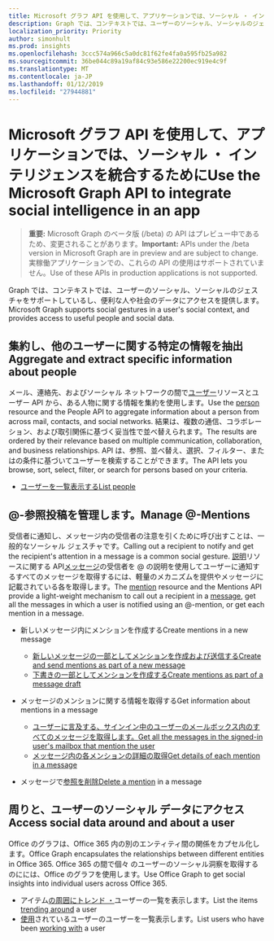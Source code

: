 ```yaml
---
title: Microsoft グラフ API を使用して、アプリケーションでは、ソーシャル ・ インテリジェンスを統合するために
description: Graph では、コンテキストでは、ユーザーのソーシャル、ソーシャルのジェスチャをサポートしているし、便利な人や社会のデータにアクセスを提供します。
localization_priority: Priority
author: simonhult
ms.prod: insights
ms.openlocfilehash: 3ccc574a966c5a0dc81f62fe4fa0a595fb25a982
ms.sourcegitcommit: 36be044c89a19af84c93e586e22200ec919e4c9f
ms.translationtype: MT
ms.contentlocale: ja-JP
ms.lasthandoff: 01/12/2019
ms.locfileid: "27944881"
---
```

# <a name="use-the-microsoft-graph-api-to-integrate-social-intelligence-in-an-app"></a><span data-ttu-id="9d5c1-103">Microsoft グラフ API を使用して、アプリケーションでは、ソーシャル ・ インテリジェンスを統合するために</span><span class="sxs-lookup"><span data-stu-id="9d5c1-103">Use the Microsoft Graph API to integrate social intelligence in an app</span></span>

> <span data-ttu-id="9d5c1-104">**重要:** Microsoft Graph のベータ版 (/beta) の API はプレビュー中であるため、変更されることがあります。</span><span class="sxs-lookup"><span data-stu-id="9d5c1-104">**Important:** APIs under the /beta version in Microsoft Graph are in preview and are subject to change.</span></span> <span data-ttu-id="9d5c1-105">実稼働アプリケーションでの、これらの API の使用はサポートされていません。</span><span class="sxs-lookup"><span data-stu-id="9d5c1-105">Use of these APIs in production applications is not supported.</span></span>

<span data-ttu-id="9d5c1-106">Graph では、コンテキストでは、ユーザーのソーシャル、ソーシャルのジェスチャをサポートしているし、便利な人や社会のデータにアクセスを提供します。</span><span class="sxs-lookup"><span data-stu-id="9d5c1-106">Microsoft Graph supports social gestures in a user's social context, and provides access to useful people and social data.</span></span>

## <a name="aggregate-and-extract-specific-information-about-people"></a><span data-ttu-id="9d5c1-107">集約し、他のユーザーに関する特定の情報を抽出</span><span class="sxs-lookup"><span data-stu-id="9d5c1-107">Aggregate and extract specific information about people</span></span>

<span data-ttu-id="9d5c1-108">メール、連絡先、およびソーシャル ネットワークの間で[ユーザー](../resources/person.md)リソースとユーザー API から、ある人物に関する情報を集約を使用します。</span><span class="sxs-lookup"><span data-stu-id="9d5c1-108">Use the [person](../resources/person.md) resource and the People API to aggregate information about a person from across mail, contacts, and social networks.</span></span> <span data-ttu-id="9d5c1-109">結果は、複数の通信、コラボレーション、および取引関係に基づく妥当性で並べ替えられます。</span><span class="sxs-lookup"><span data-stu-id="9d5c1-109">The results are ordered by their relevance based on multiple communication, collaboration, and business relationships.</span></span> <span data-ttu-id="9d5c1-110">API は、参照、並べ替え、選択、フィルター、またはの条件に基づいてユーザーを検索することができます。</span><span class="sxs-lookup"><span data-stu-id="9d5c1-110">The API lets you browse, sort, select, filter, or search for persons based on your criteria.</span></span>

- [<span data-ttu-id="9d5c1-111">ユーザーを一覧表示する</span><span class="sxs-lookup"><span data-stu-id="9d5c1-111">List people</span></span>](../api/user-list-people.md)

## <a name="manage--mentions"></a><span data-ttu-id="9d5c1-112">@-参照投稿を管理します。</span><span class="sxs-lookup"><span data-stu-id="9d5c1-112">Manage @-Mentions</span></span>

<span data-ttu-id="9d5c1-113">受信者に通知し、メッセージ内の受信者の注意を引くために呼び出すことは、一般的なソーシャル ジェスチャです。</span><span class="sxs-lookup"><span data-stu-id="9d5c1-113">Calling out a recipient to notify and get the recipient's attention in a message is a common social gesture.</span></span>
<span data-ttu-id="9d5c1-114">[説明](../resources/mention.md)リソースに関する API[メッセージ](../resources/message.md)の受信者を @ の説明を使用してユーザーに通知するすべてのメッセージを取得するには、軽量のメカニズムを提供やメッセージに記載されている各を取得します。</span><span class="sxs-lookup"><span data-stu-id="9d5c1-114">The [mention](../resources/mention.md) resource and the Mentions API provide a light-weight mechanism to call out a recipient in a [message](../resources/message.md), get all the messages in which a user is notified using an @-mention, or get each mention in a message.</span></span>

<!--
Include the next sentence when supporting events.

**Mention** is also supported by [Event](../resources/event.md).

-->

- <span data-ttu-id="9d5c1-115">新しいメッセージ内にメンションを作成する</span><span class="sxs-lookup"><span data-stu-id="9d5c1-115">Create mentions in a new message</span></span>

  - [<span data-ttu-id="9d5c1-116">新しいメッセージの一部としてメンションを作成および送信する</span><span class="sxs-lookup"><span data-stu-id="9d5c1-116">Create and send mentions as part of a new message</span></span>](../api/user-sendmail.md#request-2)
  - [<span data-ttu-id="9d5c1-117">下書きの一部としてメンションを作成する</span><span class="sxs-lookup"><span data-stu-id="9d5c1-117">Create mentions as part of a message draft</span></span>](../api/user-post-messages.md#request-2)

- <span data-ttu-id="9d5c1-118">メッセージのメンションに関する情報を取得する</span><span class="sxs-lookup"><span data-stu-id="9d5c1-118">Get information about mentions in a message</span></span>

  - [<span data-ttu-id="9d5c1-119">ユーザーに言及する、サインイン中のユーザーのメールボックス内のすべてのメッセージを取得します。</span><span class="sxs-lookup"><span data-stu-id="9d5c1-119">Get all the messages in the signed-in user's mailbox that mention the user</span></span>](../api/user-list-messages.md#request-2)
  - [<span data-ttu-id="9d5c1-120">メッセージ内の各メンションの詳細の取得</span><span class="sxs-lookup"><span data-stu-id="9d5c1-120">Get details of each mention in a message</span></span>](../api/message-get.md#request-2)

- <span data-ttu-id="9d5c1-121">メッセージで[参照を削除](../api/message-delete.md#request-2)</span><span class="sxs-lookup"><span data-stu-id="9d5c1-121">[Delete a mention](../api/message-delete.md#request-2) in a message</span></span>

## <a name="access-social-data-around-and-about-a-user"></a><span data-ttu-id="9d5c1-122">周りと、ユーザーのソーシャル データにアクセス</span><span class="sxs-lookup"><span data-stu-id="9d5c1-122">Access social data around and about a user</span></span>

<span data-ttu-id="9d5c1-123">Office のグラフは、Office 365 内の別のエンティティ間の関係をカプセル化します。</span><span class="sxs-lookup"><span data-stu-id="9d5c1-123">Office Graph encapsulates the relationships between different entities in Office 365.</span></span> <span data-ttu-id="9d5c1-124">Office 365 の間で個々 のユーザーのソーシャル洞察を取得するのにには、Office のグラフを使用します。</span><span class="sxs-lookup"><span data-stu-id="9d5c1-124">Use Office Graph to get social insights into individual users across Office 365.</span></span>

- <span data-ttu-id="9d5c1-125">アイテム[の周囲にトレンド ・](../api/insights-list-trending.md)ユーザーの一覧を表示します。</span><span class="sxs-lookup"><span data-stu-id="9d5c1-125">List the items [trending around](../api/insights-list-trending.md) a user</span></span>
- <span data-ttu-id="9d5c1-126">[使用](../api/user-list-people.md)されているユーザーのユーザーを一覧表示します。</span><span class="sxs-lookup"><span data-stu-id="9d5c1-126">List users who have been [working with](../api/user-list-people.md) a user</span></span>
